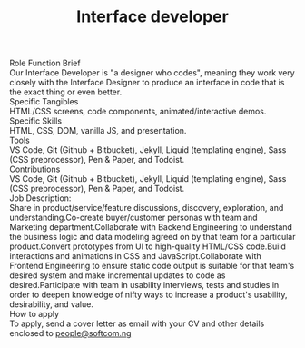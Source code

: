 ---
title:              Interface developer
location:           Lagos, Nigeria
department:         Engineering
subunit:            UI/UX
featured_image:     /uploads/headers/openings-header.jpg
image_description:
body: |-

    ### Role Function Brief
    Our Interface Developer is "a designer who codes", meaning they work very closely with the Interface Designer to produce an interface in code that is the exact thing or even better.

    #### Specific Tangibles
    HTML/CSS screens, code components, animated/interactive demos.
    #### Specific Skills
    HTML, CSS, DOM, vanilla JS, and presentation.
    #### Tools
    VS Code, Git (Github + Bitbucket), Jekyll, Liquid (templating engine), Sass (CSS preprocessor), Pen & Paper, and Todoist.
    #### Contributions
    VS Code, Git (Github + Bitbucket), Jekyll, Liquid (templating engine), Sass (CSS preprocessor), Pen & Paper, and Todoist.
 
    ### Job Description:
    - Share in product/service/feature discussions, discovery, exploration, and understanding.
    - Co-create buyer/customer personas with team and Marketing department.
    - Collaborate with Backend Engineering to understand the business logic and data modeling agreed on by that team for a particular product.
    - Convert prototypes from UI to high-quality HTML/CSS code.
    - Build interactions and animations in CSS and JavaScript.
    - Collaborate with Frontend Engineering to ensure static code output is suitable for that team's desired system and make incremental updates to code as desired.
    - Participate with team in usability interviews, tests and studies in order to deepen knowledge of nifty ways to increase a product's usability, desirability, and value.

    ### How to apply
    To apply, send a cover letter as email with your CV and other details enclosed to [people@softcom.ng](//mailto:people@softcom.ng)
---